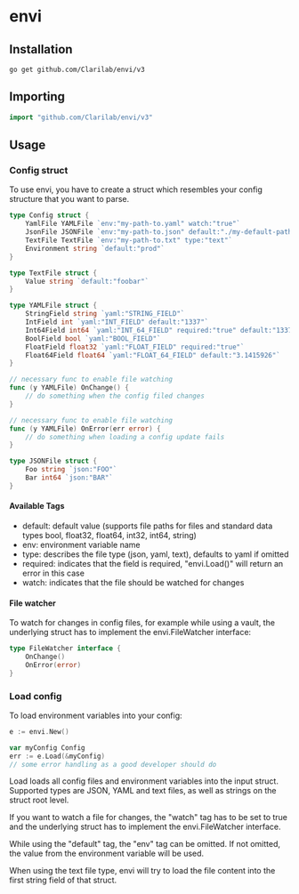 # envi

## Installation

```shell
go get github.com/Clarilab/envi/v3
```

## Importing

```go
import "github.com/Clarilab/envi/v3"
```

## Usage

### Config struct

To use envi, you have to create a struct which resembles your config structure that you want to parse.

```go
type Config struct {
	YamlFile YAMLFile `env:"my-path-to.yaml" watch:"true"`
	JsonFile JSONFile `env:"my-path-to.json" default:"./my-default-path.json" type:"json"`
	TextFile TextFile `env:"my-path-to.txt" type:"text"`
	Environment string `default:"prod"`
}

type TextFile struct {
	Value string `default:"foobar"`
}

type YAMLFile struct {
	StringField string `yaml:"STRING_FIELD"`
	IntField int `yaml:"INT_FIELD" default:"1337"`
	Int64Field int64 `yaml:"INT_64_FIELD" required:"true" default:"1337"`
	BoolField bool `yaml:"BOOL_FIELD"`
	FloatField float32 `yaml:"FLOAT_FIELD" required:"true"`
	Float64Field float64 `yaml:"FLOAT_64_FIELD" default:"3.1415926"`
}

// necessary func to enable file watching
func (y YAMLFile) OnChange() {
	// do something when the config filed changes
}

// necessary func to enable file watching
func (y YAMLFile) OnError(err error) {
	// do something when loading a config update fails
}

type JSONFile struct {
	Foo string `json:"FOO"`
	Bar int64 `json:"BAR"`
}
```

#### Available Tags

  - default: default value (supports file paths for files and standard data types bool, float32, float64, int32, int64, string)
  - env: environment variable name
  - type: describes the file type (json, yaml, text), defaults to yaml if omitted
  - required: indicates that the field is required, "envi.Load()" will return an error in this case
  - watch: indicates that the file should be watched for changes

#### File watcher

To watch for changes in config files, for example while using a vault, the underlying struct has to implement the envi.FileWatcher interface:

```go
type FileWatcher interface {
	OnChange()
	OnError(error)
}
```

### Load config

To load environment variables into your config:

```go
e := envi.New()

var myConfig Config
err := e.Load(&myConfig)
// some error handling as a good developer should do
```

Load loads all config files and environment variables into the input struct.
Supported types are JSON, YAML and text files, as well as strings on the struct root level.

If you want to watch a file for changes, the "watch" tag has to be set to true and the underlying struct
has to implement the envi.FileWatcher interface.

While using the "default" tag, the "env" tag can be omitted. If not omitted, the value from the
environment variable will be used.

When using the text file type, envi will try to load the file content into the first string field of that struct.
